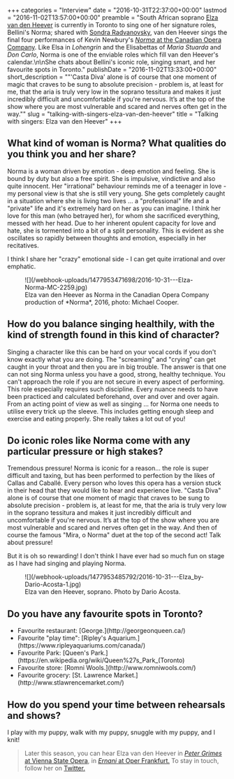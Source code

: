 +++
categories = "Interview"
date = "2016-10-31T22:37:00+00:00"
lastmod = "2016-11-02T13:57:00+00:00"
preamble = "South African soprano [Elza van den Heever](/scene/people/elza-van-den-heever/) is currently in Toronto to sing one of her signature roles, Bellini's Norma; shared with  [Sondra Radvanovsky](/review-sondra-slays-in-bellini-masterwork/), van den Heever sings the final four performances of Kevin Newbury's [*Norma* at the Canadian Opera Company](http://www.coc.ca/PerformancesAndTickets/1617Season/Norma.aspx). Like Elsa in *Lohengrin* and the Elisabettas of *Maria Stuarda* and *Don Carlo*, Norma is one of the enviable roles which fill van den Heever's calendar.\n\nShe chats about Bellini's iconic role, singing smart, and her favourite spots in Toronto."
publishDate = "2016-11-02T13:33:00+00:00"
short_description = "\"'Casta Diva' alone is of course that one moment of magic that craves to be sung to absolute precision - problem is, at least for me, that the aria is truly very low in the soprano tessitura and makes it just incredibly difficult and uncomfortable if you're nervous. It’s at the top of the show where you are most vulnerable and scared and nerves often get in the way.\""
slug = "talking-with-singers-elza-van-den-heever"
title = "Talking with singers: Elza van den Heever"
+++

## What kind of woman is Norma? What qualities do you think you and her share?

Norma is a woman driven by emotion - deep emotion and feeling.  She is bound by duty but also a free spirit.  She is impulsive, vindictive and also quite innocent. Her "irrational" behaviour reminds me of a teenager in love - my personal view is that she is still very young. She gets completely caught in a situation where she is living two lives … a "professional" life and a "private" life and it's extremely hard on her as you can imagine.  I think her love for this man (who betrayed her), for whom she sacrificed everything, messed with her head. Due to her inherent opulent capacity for love and hate, she is tormented into a bit of a split personality.  This is evident as she oscillates so rapidly between thoughts and emotion, especially in her recitatives.  

I think I share her "crazy" emotional side - I can get quite irrational and over emphatic.  

<figure data-type="image">
![](/webhook-uploads/1477953471698/2016-10-31---Elza-Norma-MC-2259.jpg)
<figcaption>Elza van den Heever as Norma in the Canadian Opera Company production of *Norma*, 2016, photo: Michael Cooper.</figcaption>
</figure>

## How do you balance singing healthily, with the kind of strength found in this kind of character?

Singing a character like this can be hard on your vocal cords if you don't know exactly what you are doing.  The "screaming" and "crying" can get caught in your throat and then you are in big trouble.  The answer is that one can not sing Norma unless you have a good, strong, healthy technique.  You can't approach the role if you are not secure in every aspect of performing.  This role especially requires such discipline. Every nuance needs to have been practiced and calculated beforehand, over and over and over again.  From an acting point of view as well as singing … for Norma one needs to utilise every trick up the sleeve.  This includes getting enough sleep and exercise and eating properly.  She really takes a lot out of you!

## Do iconic roles like Norma come with any particular pressure or high stakes?

Tremendous pressure! Norma is iconic for a reason… the role is super difficult and taxing, but has been performed to perfection by the likes of Callas and Caballé. Every person who loves this opera has a version stuck in their head that they would like to hear and experience live.  "Casta Diva" alone is of course that one moment of magic that craves to be sung to absolute precision - problem is, at least for me, that the aria is truly very low in the soprano tessitura and makes it just incredibly difficult and uncomfortable if you're nervous.  It’s at the top of the show where you are most vulnerable and scared and nerves often get in the way.  And then of course the famous "Mira, o Norma" duet at the top of the second act! Talk about pressure! 

But it is oh so rewarding! I don't think I have ever had so much fun on stage as I have had singing and playing Norma.

<figure data-type="image">
![](/webhook-uploads/1477953485792/2016-10-31---Elza_by-Dario-Acosta-1.jpg)
<figcaption>Elza van den Heever, soprano. Photo by Dario Acosta.</figcaption>
</figure>

## Do you have any favourite spots in Toronto?

<ul class="nospace">

<li>Favourite restaurant: [George.](http://georgeonqueen.ca/)
<li>Favourite "play time": [Ripley's Aquarium.](https://www.ripleyaquariums.com/canada/)
<li>Favourite Park: [Queen's Park.](https://en.wikipedia.org/wiki/Queen%27s_Park_(Toronto)
<li>Favourite store: [Romni Wools.](http://www.romniwools.com/)
<li>Favourite grocery: [St. Lawrence Market.](http://www.stlawrencemarket.com/)
</ul>

## How do you spend your time between rehearsals and shows?

I play with my puppy, walk with my puppy, snuggle with my puppy, and I knit!

>Later this season, you can hear Elza van den Heever in [*Peter Grimes* at Vienna State Opera](http://www.wiener-staatsoper.at/Content.Node/home/spielplan/Spielplandetail.php?eventid=963137222), in [*Ernani* at Oper Frankfurt.](http://www.oper-frankfurt.de/de/spielplan/ernani/) To stay in touch, follow her on [Twitter.](https://twitter.com/elzasoprano)

